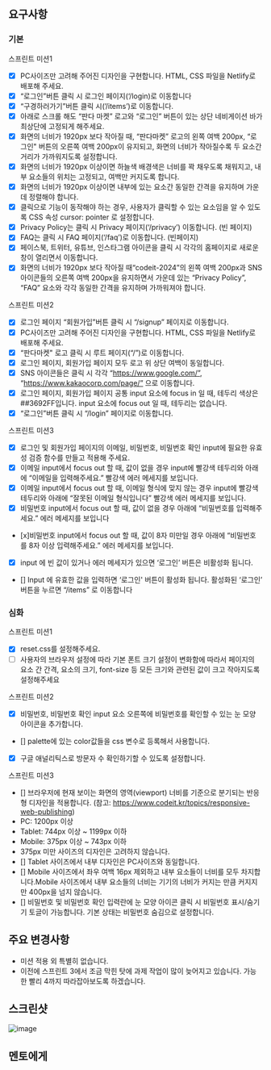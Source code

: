## 요구사항

### 기본

스프린트 미션1
- [x] PC사이즈만 고려해 주어진 디자인을 구현합니다. HTML, CSS 파일을 Netlify로 배포해 주세요.
- [x] “로그인”버튼 클릭 시 로그인 페이지(‘/login)로 이동합니다
- [x] “구경하러가기”버튼 클릭 시(’/items’)로 이동합니다.
- [x] 아래로 스크롤 해도 “판다 마켓” 로고와 “로그인” 버튼이 있는 상단 네비게이션 바가 최상단에 고정되게 해주세요.
- [x] 화면의 너비가 1920px 보다 작아질 때, “판다마켓” 로고의 왼쪽 여백 200px, “로그인" 버튼의 오른쪽 여백 200px이 유지되고, 화면의 너비가 작아질수록 두 요소간 거리가 가까워지도록 설정합니다.
- [x] 화면의 너비가 1920px 이상이면 하늘색 배경색은 너비를 꽉 채우도록 채워지고, 내부 요소들의 위치는 고정되고, 여백만 커지도록 합니다.
- [x] 화면의 너비가 1920px 이상이면 내부에 있는 요소간 동일한 간격을 유지하며 가운데 정렬해야 합니다.
- [x] 클릭으로 기능이 동작해야 하는 경우, 사용자가 클릭할 수 있는 요소임을 알 수 있도록 CSS 속성 cursor: pointer 로 설정합니다.
- [x] Privacy Policy는 클릭 시 Privacy 페이지(‘/privacy’) 이동합니다. (빈 페이지) 
- [x] FAQ는 클릭 시 FAQ 페이지(‘/faq’)로 이동합니다. (빈페이지)
- [x] 페이스북, 트위터, 유튜브, 인스타그램 아이콘을 클릭 시 각각의 홈페이지로 새로운 창이 열리면서 이동합니다.
- [x] 화면의 너비가 1920px 보다 작아질 때“codeit-2024”의 왼쪽 여백 200px과 SNS 아이콘들의 오른쪽 여백 200px을 유지하면서 가운데 있는 “Privacy Policy”, “FAQ” 요소와 각각 동일한 간격을 유지하며 가까워져야 합니다.

스프린트 미션2
- [x] 로그인 페이지 “회원가입”버튼 클릭 시 “/signup” 페이지로 이동합니다.
- [x] PC사이즈만 고려해 주어진 디자인을 구현합니다. HTML, CSS 파일을 Netlify로 배포해 주세요.
- [x] “판다마켓" 로고 클릭 시 루트 페이지(“/”)로 이동합니다.
- [x] 로그인 페이지, 회원가입 페이지 모두 로고 위 상단 여백이 동일합니다.
- [x] SNS 아이콘들은 클릭 시 각각 “https://www.google.com/”, “https://www.kakaocorp.com/page/” 으로 이동합니다.
- [x] 로그인 페이지, 회원가입 페이지 공통 input 요소에 focus in 일 때, 테두리 색상은 ##3692FF입니다. input 요소에 focus out 일 때, 테두리는 없습니다.
- [x] “로그인”버튼 클릭 시 “/login” 페이지로 이동합니다.

스프린트 미션3
- [x] 로그인 및 회원가입 페이지의 이메일, 비밀번호, 비밀번호 확인 input에 필요한 유효성 검증 함수를 만들고 적용해 주세요.
- [x] 이메일 input에서 focus out 할 때, 값이 없을 경우 input에 빨강색 테두리와 아래에 “이메일을 입력해주세요.” 빨강색 에러 메세지를 보입니다.
- [x] 이메일 input에서 focus out 할 때, 이메일 형식에 맞지 않는 경우 input에 빨강색 테두리와 아래에 “잘못된 이메일 형식입니다” 빨강색 에러 메세지를 보입니다.
- [x] 비밀번호 input에서 focus out 할 때, 값이 없을 경우 아래에 “비밀번호를 입력해주세요.” 에러 메세지를 보입니다
- [x]비밀번호 input에서 focus out 할 때, 값이 8자 미만일 경우 아래에 “비밀번호를 8자 이상 입력해주세요.” 에러 메세지를 보입니다.
- [x] input 에 빈 값이 있거나 에러 메세지가 있으면  ‘로그인’ 버튼은 비활성화 됩니다.
- [] Input 에 유효한 값을 입력하면  ‘로그인' 버튼이 활성화 됩니다.
 활성화된 ‘로그인’ 버튼을 누르면  “/items” 로 이동합니다


### 심화
스프린트 미션1
- [x] reset.css를 설정해주세요.
- [ ] 사용자의 브라우저 설정에 따라 기본 폰트 크기 설정이 변화함에 따라서 페이지의 요소 간 간격, 요소의 크기, font-size 등 모든 크기와 관련된 값이 크고 작아지도록 설정해주세요

스프린트 미션2
- [x] 비밀번호, 비밀번호 확인 input 요소 오른쪽에 비밀번호를 확인할 수 있는 눈 모양 아이콘을 추가합니다.
- [] palette에 있는 color값들을 css 변수로 등록해서 사용합니다.
- [x] 구글 애널리틱스로 방문자 수 확인하기할 수 있도록 설정합니다.

스프린트 미션3
- [] 브라우저에 현재 보이는 화면의 영역(viewport) 너비를 기준으로 분기되는 반응형 디자인을 적용합니다. (참고: https://www.codeit.kr/topics/responsive-web-publishing)
- PC: 1200px 이상
- Tablet: 744px 이상 ~ 1199px 이하
- Mobile: 375px 이상 ~ 743px 이하
- 375px 미만 사이즈의 디자인은 고려하지 않습니다.
- [] Tablet 사이즈에서 내부 디자인은 PC사이즈와 동일합니다.
- [] Mobile 사이즈에서 좌우 여백 16px 제외하고 내부 요소들이 너비를 모두 차지합니다.Mobile 사이즈에서 내부 요소들의 너비는 기기의 너비가 커지는 만큼 커지지만 400px을 넘지 않습니다.
- [] 비밀번호 및 비밀번호 확인 입력란에 눈 모양 아이콘 클릭 시 비밀번호 표시/숨기기 토글이 가능합니다. 기본 상태는 비밀번호 숨김으로 설정합니다.

## 주요 변경사항
- 미션 적용 외 특별히 없습니다. 
- 이전에 스프린트 3에서 조금 막힌 탓에 과제 작업이 많이 늦어지고 있습니다. 
가능한 빨리 4까지 따라잡아보도록 하겠습니다. 

## 스크린샷

![image](이미지url)

## 멘토에게

